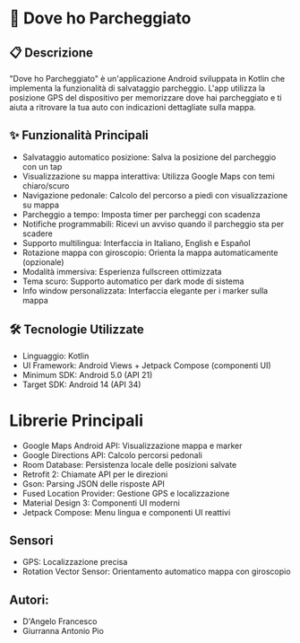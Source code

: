 # 🚗 Dove ho Parcheggiato
## 📋 Descrizione
"Dove ho Parcheggiato" è un'applicazione Android sviluppata in Kotlin che implementa la funzionalità di salvataggio parcheggio. L'app utilizza la posizione GPS del dispositivo per memorizzare dove hai parcheggiato e ti aiuta a ritrovare la tua auto con indicazioni dettagliate sulla mappa.

## ✨ Funzionalità Principali

- Salvataggio automatico posizione: Salva la posizione del parcheggio con un tap
- Visualizzazione su mappa interattiva: Utilizza Google Maps con temi chiaro/scuro
- Navigazione pedonale: Calcolo del percorso a piedi con visualizzazione su mappa
- Parcheggio a tempo: Imposta timer per parcheggi con scadenza
- Notifiche programmabili: Ricevi un avviso quando il parcheggio sta per scadere
- Supporto multilingua: Interfaccia in Italiano, English e Español
- Rotazione mappa con giroscopio: Orienta la mappa automaticamente (opzionale)
- Modalità immersiva: Esperienza fullscreen ottimizzata
- Tema scuro: Supporto automatico per dark mode di sistema
- Info window personalizzata: Interfaccia elegante per i marker sulla mappa

## 🛠️ Tecnologie Utilizzate

- Linguaggio: Kotlin
- UI Framework: Android Views + Jetpack Compose (componenti UI)
- Minimum SDK: Android 5.0 (API 21)
- Target SDK: Android 14 (API 34)

# Librerie Principali

- Google Maps Android API: Visualizzazione mappa e marker
- Google Directions API: Calcolo percorsi pedonali
- Room Database: Persistenza locale delle posizioni salvate
- Retrofit 2: Chiamate API per le direzioni
- Gson: Parsing JSON delle risposte API
- Fused Location Provider: Gestione GPS e localizzazione
- Material Design 3: Componenti UI moderni
- Jetpack Compose: Menu lingua e componenti UI reattivi

## Sensori

- GPS: Localizzazione precisa
- Rotation Vector Sensor: Orientamento automatico mappa con giroscopio

## Autori:
- D'Angelo Francesco
- Giurranna Antonio Pio
